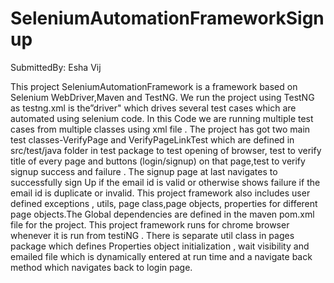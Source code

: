 # SeleniumAutomationFrameworkSignup

SubmittedBy: Esha Vij

This project SeleniumAutomationFramework is a framework based on Selenium WebDriver,Maven and TestNG. We run the project  using TestNG as testng.xml is the”driver" which drives several test cases which are automated using selenium code. In this Code we are  running multiple test cases from multiple classes using xml  file . The project has got two main  test classes-VerifyPage and VerifyPageLinkTest  which are defined in src/test/java folder in test package to test opening of browser, test to verify title  of every page  and buttons (login/signup) on that page,test to verify signup success and failure . The signup page  at last  navigates to successfully sign Up if the  email id is valid  or otherwise shows failure if the email id is duplicate or invalid. This project framework also includes user defined exceptions , utils, page class,page objects, properties for different page objects.The Global dependencies are  defined in the maven pom.xml file for the project. 
This project framework runs for chrome browser whenever it  is run from testiNG . There is separate util class  in pages package which defines Properties object initialization , wait visibility and emailed file which is dynamically entered at run time and a navigate back method which navigates back to login page.

